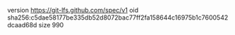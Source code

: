 version https://git-lfs.github.com/spec/v1
oid sha256:c5dae58177be335db52d8072bac77ff2fa158644c16975b1c7600542dcaad68d
size 990
